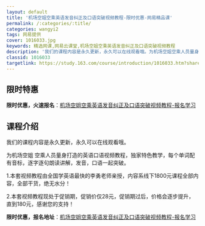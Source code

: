 ```yaml
---
layout: default
title: '机场空姐空乘英语发音纠正及口语突破视频教程-限时优惠-网易精品课'
permalink: /:categories/:title/
categories: wangyi2
tags: 网易提供
cover: 1016033.jpg
keywords: 精选网课,网易云课堂,机场空姐空乘英语发音纠正及口语突破视频教程
description: '我们的课程内容是永久更新，永久可以在线观看哦。为机场空姐空乘人员量身打造的英语口语视频教程，独家特色教学，每个单词配有音'
classid: 1016033
targetlink: https://study.163.com/course/introduction/1016033.htm?share=1&shareId=1025206652&utm_campaign=share&utm_medium=iphoneShare&utm_source=&utm_u=1025206652
---
```


## 限时特惠

**限时优惠，火速报名**：[机场空姐空乘英语发音纠正及口语突破视频教程-报名学习](https://study.163.com/course/introduction/1016033.htm?share=1&shareId=1025206652&utm_campaign=share&utm_medium=iphoneShare&utm_source=&utm_u=1025206652)

## 课程介绍

我们的课程内容是永久更新，永久可以在线观看哦。

为机场空姐 空乘人员量身打造的英语口语视频教程，独家特色教学，每个单词配有音标，逐字逐句朗读讲解，发音，口语一起突破。

1.本套视频教程由全国学英语最快的李勇老师亲授，内容系线下1800元课程全部内容，全部干货，绝无水分！

2.本套视频教程现处于促销期，促销价仅28元，促销期过后，价格会逐步提升，直到180元，感谢您的支持！

**限时优惠，报名地址**：[机场空姐空乘英语发音纠正及口语突破视频教程-报名学习](https://study.163.com/course/introduction/1016033.htm?share=1&shareId=1025206652&utm_campaign=share&utm_medium=iphoneShare&utm_source=&utm_u=1025206652)

